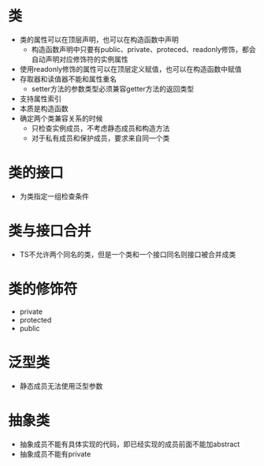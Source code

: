 # 类
- 类的属性可以在顶层声明，也可以在构造函数中声明
  - 构造函数声明中只要有public、private、proteced、readonly修饰，都会自动声明对应修饰符的实例属性
- 使用readonly修饰的属性可以在顶层定义赋值，也可以在构造函数中赋值
- 存取器和读值器不能和属性重名
  - setter方法的参数类型必须兼容getter方法的返回类型
- 支持属性索引
- 本质是构造函数
- 确定两个类兼容关系的时候
  - 只检查实例成员，不考虑静态成员和构造方法
  - 对于私有成员和保护成员，要求来自同一个类

# 类的接口
- 为类指定一组检查条件

# 类与接口合并
- TS不允许两个同名的类，但是一个类和一个接口同名则接口被合并成类

# 类的修饰符
- private
- protected
- public

# 泛型类
- 静态成员无法使用泛型参数

# 抽象类
- 抽象成员不能有具体实现的代码，即已经实现的成员前面不能加abstract
- 抽象成员不能有private
